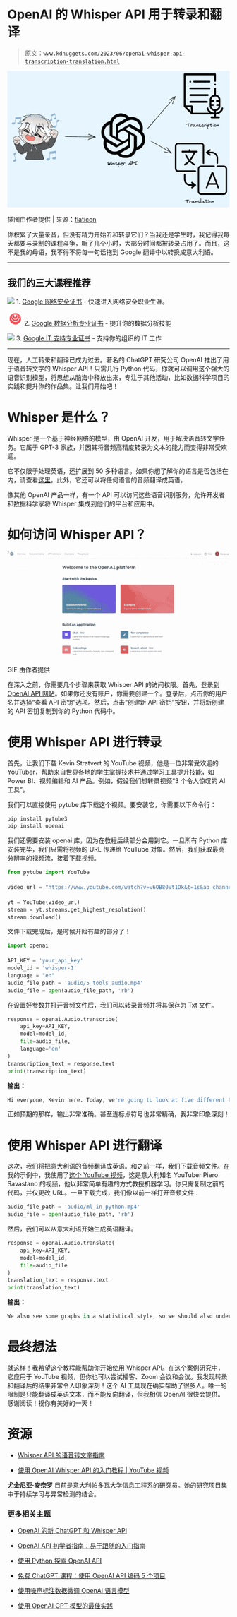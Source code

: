 # OpenAI 的 Whisper API 用于转录和翻译

> 原文：[`www.kdnuggets.com/2023/06/openai-whisper-api-transcription-translation.html`](https://www.kdnuggets.com/2023/06/openai-whisper-api-transcription-translation.html)

![`www.kdnuggets.com/wp-content/uploads/anello_openai_whisper_api_transcription_translation_1.gif`](img/c54d493829b8401f1c6ceead03d151bc.png)

插图由作者提供 | 来源：[flaticon](https://www.flaticon.com/premium-icon/programmer_3270999?related_id=3270999&origin=search)

你积累了大量录音，但没有精力开始听和转录它们？当我还是学生时，我记得我每天都要与录制的课程斗争，听了几个小时，大部分时间都被转录占用了。而且，这不是我的母语，我不得不将每一句话拖到 Google 翻译中以转换成意大利语。

* * *

## 我们的三大课程推荐

![](img/0244c01ba9267c002ef39d4907e0b8fb.png) 1\. [Google 网络安全证书](https://www.kdnuggets.com/google-cybersecurity) - 快速进入网络安全职业生涯。

![](img/e225c49c3c91745821c8c0368bf04711.png) 2\. [Google 数据分析专业证书](https://www.kdnuggets.com/google-data-analytics) - 提升你的数据分析技能

![](img/0244c01ba9267c002ef39d4907e0b8fb.png) 3\. [Google IT 支持专业证书](https://www.kdnuggets.com/google-itsupport) - 支持你的组织的 IT 工作

* * *

现在，人工转录和翻译已成为过去。著名的 ChatGPT 研究公司 OpenAI 推出了用于语音转文字的 Whisper API！只需几行 Python 代码，你就可以调用这个强大的语音识别模型，将思想从脑海中释放出来，专注于其他活动，比如数据科学项目的实践和提升你的作品集。让我们开始吧！

# Whisper 是什么？

Whisper 是一个基于神经网络的模型，由 OpenAI 开发，用于解决语音转文字任务。它属于 GPT-3 家族，并因其将音频高精度转录为文本的能力而变得非常受欢迎。

它不仅限于处理英语，还扩展到 50 多种语言。如果你想了解你的语言是否包括在内，请查看[这里](https://help.openai.com/en/articles/7031512-whisper-api-faq)。此外，它还可以将任何语言的音频翻译成英语。

像其他 OpenAI 产品一样，有一个 API 可以访问这些语音识别服务，允许开发者和数据科学家将 Whisper 集成到他们的平台和应用中。

# 如何访问 Whisper API？

![OpenAI 的 Whisper API 用于转录和翻译](img/76f924f70bc2f926e9779edf50982d5e.png)

GIF 由作者提供

在深入之前，你需要几个步骤来获取 Whisper API 的访问权限。首先，登录到[OpenAI API 网站](https://beta.openai.com/signup/)。如果你还没有账户，你需要创建一个。登录后，点击你的用户名并选择“查看 API 密钥”选项。然后，点击“创建新 API 密钥”按钮，并将新创建的 API 密钥复制到你的 Python 代码中。

# 使用 Whisper API 进行转录

首先，让我们下载 Kevin Stratvert 的 YouTube 视频，他是一位非常受欢迎的 YouTuber，帮助来自世界各地的学生掌握技术并通过学习工具提升技能，如 Power BI、视频编辑和 AI 产品。例如，假设我们想转录视频“3 个令人惊叹的 AI 工具”。

我们可以直接使用 pytube 库下载这个视频。要安装它，你需要以下命令行：

```py
pip install pytube3
pip install openai 
```

我们还需要安装 openai 库，因为在教程后续部分会用到它。一旦所有 Python 库安装完毕，我们只需将视频的 URL 传递给 YouTube 对象。然后，我们获取最高分辨率的视频流，接着下载视频。

```py
from pytube import YouTube

video_url = "https://www.youtube.com/watch?v=v6OB80Vt1Dk&t=1s&ab_channel=KevinStratvert"

yt = YouTube(video_url)
stream = yt.streams.get_highest_resolution()
stream.download()
```

文件下载完成后，是时候开始有趣的部分了！

```py
import openai

API_KEY = 'your_api_key'
model_id = 'whisper-1'
language = "en"
audio_file_path = 'audio/5_tools_audio.mp4'
audio_file = open(audio_file_path, 'rb')
```

在设置好参数并打开音频文件后，我们可以转录音频并将其保存为 Txt 文件。

```py
response = openai.Audio.transcribe(
    api_key=API_KEY,
    model=model_id,
    file=audio_file,
    language='en'
)
transcription_text = response.text
print(transcription_text)
```

**输出：**

```py
Hi everyone, Kevin here. Today, we're going to look at five different tools that leverage artificial intelligence in some truly incredible ways. Here for instance, I can change my voice in real time. I can also highlight an area of a photo and I can make that just automatically disappear. Uh, where'd my son go? I can also give the computer instructions, like, I don't know, write a song for the Kevin cookie company....
```

正如预期的那样，输出非常准确。甚至连标点符号也非常精确，我非常印象深刻！

# 使用 Whisper API 进行翻译

这次，我们将把意大利语的音频翻译成英语。和之前一样，我们下载音频文件。在我的示例中，我使用了[这个 YouTube 视频](https://www.youtube.com/watch?v=FX3wCf8FKRc&list=PLa-sizbCyh931pBRl4IOxiHXDIvjSzDh0&index=6&ab_channel=PieroSavastano)，这是意大利知名 YouTuber Piero Savastano 的视频，他以非常简单有趣的方式教授机器学习。你只需复制之前的代码，并仅更改 URL。一旦下载完成，我们像以前一样打开音频文件：

```py
audio_file_path = 'audio/ml_in_python.mp4'
audio_file = open(audio_file_path, 'rb')
```

然后，我们可以从意大利语开始生成英语翻译。

```py
response = openai.Audio.translate(
    api_key=API_KEY,
    model=model_id,
    file=audio_file
)
translation_text = response.text
print(translation_text)
```

**输出：**

```py
We also see some graphs in a statistical style, so we should also understand how to read them. One is the box plot, which allows to see the distribution in terms of median, first quarter and third quarter. Now I'm going to tell you what it means. We always take the data from the data frame. X is the season. On Y we put the count of the bikes that are rented. And then I want to distinguish these box plots based on whether it is a holiday day or not. This graph comes out. How do you read this? Here on the X there is the season, coded in numerical terms. In blue we have the non-holiday days, in orange the holidays. And here is the count of the bikes. What are these rectangles? Take this box here. I'm turning it around with the mouse....
```

# 最终想法

就这样！我希望这个教程能帮助你开始使用 Whisper API。在这个案例研究中，它应用于 YouTube 视频，但你也可以尝试播客、Zoom 会议和会议。我发现转录和翻译后的结果非常令人印象深刻！这个 AI 工具现在确实帮助了很多人。唯一的限制是只能翻译成英语文本，而不能反向翻译，但我相信 OpenAI 很快会提供。感谢阅读！祝你有美好的一天！

# 资源

+   [Whisper API 的语音转文字指南](https://platform.openai.com/docs/guides/speech-to-text)

+   [使用 OpenAI Whisper API 的入门教程 | YouTube 视频](https://www.youtube.com/watch?v=BkcSJol59Rg&ab_channel=JieJenn)

**[尤金尼亚·安奈罗](https://www.linkedin.com/in/eugenia-anello/)** 目前是意大利帕多瓦大学信息工程系的研究员。她的研究项目集中于持续学习与异常检测的结合。

### 更多相关主题

+   [OpenAI 的新 ChatGPT 和 Whisper API](https://www.kdnuggets.com/2023/03/new-chatgpt-whisper-apis-openai.html)

+   [OpenAI API 初学者指南：易于跟随的入门指南](https://www.kdnuggets.com/openai-api-for-beginners-your-easy-to-follow-starter-guide)

+   [使用 Python 探索 OpenAI API](https://www.kdnuggets.com/exploring-the-openai-api-with-python)

+   [免费 ChatGPT 课程：使用 OpenAI API 编码 5 个项目](https://www.kdnuggets.com/2023/05/free-chatgpt-course-openai-api-code-5-projects.html)

+   [使用噪声标注数据微调 OpenAI 语言模型](https://www.kdnuggets.com/2023/04/finetuning-openai-language-models-noisily-labeled-data.html)

+   [使用 OpenAI GPT 模型的最佳实践](https://www.kdnuggets.com/2023/08/best-practices-openai-gpt-model.html)
